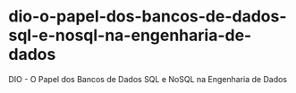 # dio-o-papel-dos-bancos-de-dados-sql-e-nosql-na-engenharia-de-dados
DIO - O Papel dos Bancos de Dados SQL e NoSQL na Engenharia de Dados
